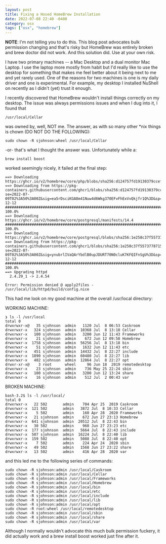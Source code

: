 ```yaml
---
layout: post
title: Fixing a Hosed HomeBrew Installation
date: 2022-07-08 22:40 -0400
category: osx
tags: ["osx", "homebrew"]
---
```

**NOTE**: I'm not telling you to do this.  This blog post advocates bulk permission changing and that's risky but HomeBrew was entirely broken and brew doctor did not work.  And this solution did.  Use at your own risk.

I have two primary machines -- a Mac Desktop and a dual monitor Mac Laptop.  I use the laptop more mostly from habit but I'd really like to use the desktop for something that makes me feel better about it being next to me and yet rarely used.  One of the reasons for two machines is one is my daily driver and one is experimental.  For example, my desktop I installed NuShell on recently as I didn't (yet) trust it enough.  

I recently discovered that HomeBrew wouldn't install things correctly on my desktop.  The issue was always permissions issues and when I dug into it, I found that 

    /usr/local/Cellar

was owned by, well, NOT me.  The answer, as with so many other *nix things is chown (DO NOT DO THE FOLLOWING):

    sudo chown -R sjohnson:wheel /usr/local/Cellar

-or- that's what I thought the answer was.  Unfortunately while a:

    brew install boost
    
worked seemingly nicely, it failed at the final step:

    ==> Downloading https://ghcr.io/v2/homebrew/core/php/blobs/sha256:d124757fd19130379ccef3e1bd26fd082fa11a543aad37a6add6b942fb3d327e
    ==> Downloading from https://pkg-containers.githubusercontent.com/ghcr1/blobs/sha256:d124757fd19130379ccef3e1bd26fd082fa11a543aad37a6add6b942fb3d327e?se=2022-07-09T02%3A50%3A00Z&sig=ea5rDsciKGA8m41Nuw4d6Wkg370EFvFhExVvQkjfr1Q%3D&sp=r&spr=https&sr=b&sv=2019-12-12
    ######################################################################## 100.0%
    ==> Downloading https://ghcr.io/v2/homebrew/core/postgresql/manifests/14.4
    ######################################################################## 100.0%
    ==> Downloading https://ghcr.io/v2/homebrew/core/postgresql/blobs/sha256:1e258c37f55737787151ee3a5276e805e0aa4e30cf5d166bdc2208d0d7f812c2
    ==> Downloading from https://pkg-containers.githubusercontent.com/ghcr1/blobs/sha256:1e258c37f55737787151ee3a5276e805e0aa4e30cf5d166bdc2208d0d7f812c2?se=2022-07-09T02%3A50%3A00Z&sig=ynubrlIVaQArYbdlB0upJDURT70N0cluK7KFQIFnSgU%3D&sp=r&spr=https&sr=b&sv=2019-12-12
    ######################################################################## 100.0%
    ==> Upgrading httpd
      2.4.29_1 -> 2.4.54
    
    Error: Permission denied @ apply2files - /usr/local/lib/httpd/build/config.nice
    

This had me look on my good machine at the overall /usr/local directory:

WORKING MACHINE:

    ❯ ls -l /usr/local
    total 0
    drwxrwxr-x@   35 sjohnson  admin   1120 Jul  8 06:53 Caskroom
    drwxrwxr-x   324 sjohnson  admin  10368 Jul  8 13:18 Cellar
    drwxrwxr-x   100 sjohnson  admin   3200 Jun 12 11:43 Frameworks
    drwxrwxr-x    21 sjohnson  admin    672 Jun 12 09:58 Homebrew
    drwxrwxr-x  1758 sjohnson  admin  56256 Jul  8 13:18 bin
    drwxrwxr-x    51 sjohnson  admin   1632 Jun 12 11:43 etc
    drwxrwxr-x   451 sjohnson  admin  14432 Jul  8 22:27 include
    drwxrwxr-x  1890 sjohnson  admin  60480 Jul  8 22:27 lib
    drwxrwxr-x   402 sjohnson  admin  12864 Jul  8 22:27 opt
    drwxr-xr-x@    3 root      wheel     96 Jun 18  2019 remotedesktop
    drwxrwxr-x    23 sjohnson  admin    736 May 25 22:24 sbin
    drwxrwxr-x   100 sjohnson  admin   3200 Jun 12 13:24 share
    drwxrwxr-x    16 sjohnson  admin    512 Jul  2 00:43 var
    
BROKEN MACHINE:

    bash-3.2$ ls -l /usr/local/
    total 0
    drwxrwxr-x   22 502       admin    704 Apr 25  2019 Caskroom
    drwxrwxr-x  121 502       admin   3872 Jul  8 10:33 Cellar
    drwxrwxr-x    5 502       admin    160 Apr 28  2020 Frameworks
    drwxrwxr-x   21 sjohnson  admin    672 Jun 27 23:13 Homebrew
    drwxrwxr-x  641 sjohnson  admin  20512 Jul  8 22:43 bin
    drwxrwxr-x   30 502       admin    960 Jun 27 23:23 etc
    drwxrwxr-x  177 sjohnson  admin   5664 Jul  8 22:43 include
    drwxrwxr-x  507 sjohnson  admin  16224 Jul  8 22:40 lib
    drwxrwxr-x  159 502       admin   5088 Jul  8 22:40 opt
    drwxrwxr-x    7 502       admin    224 Apr 24  2020 sbin
    drwxrwxr-x   49 502       admin   1568 Jun 27 23:22 share
    drwxrwxr-x   13 502       admin    416 Apr 28  2020 var
    

and this led me to the following series of commands:

    sudo chown -R sjohnson:admin /usr/local/Caskroom
    sudo chown -R sjohnson:admin /usr/local/Cellar
    sudo chown -R sjohnson:admin /usr/local/Frameworks
    sudo chown -R sjohnson:admin /usr/local/Homebrew
    sudo chown -R sjohnson:admin /usr/local/bin
    sudo chown -R sjohnson:admin /usr/local/etc
    sudo chown -R sjohnson:admin /usr/local/include
    sudo chown -R sjohnson:admin /usr/local/lib
    sudo chown -R sjohnson:admin /usr/local/opt
    sudo chown -R root:wheel /usr/local/remotedesktop
    sudo chown -R sjohnson:admin /usr/local/sbin
    sudo chown -R sjohnson:admin /usr/local/share
    sudo chown -R sjohnson:admin /usr/local/var

Although I normally wouldn't advocate this much bulk permission fuckery, it did actually work and a brew install boost worked just fine after it.